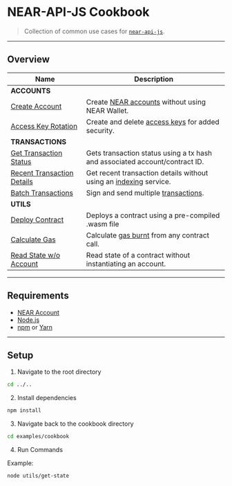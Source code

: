 # NEAR-API-JS Cookbook

> Collection of common use cases for [`near-api-js`](https://github.com/near/near-api-js).

---

## Overview

| Name                                                          | Description                                                                                                      |
| ------------------------------------------------------------- | ---------------------------------------------------------------------------------------------------------------- |
| **ACCOUNTS**                                                  |                                                                                                                  |
| [Create Account](./accounts/create-testnet-account.js)        | Create [NEAR accounts](https://docs.near.org/docs/concepts/account) without using NEAR Wallet.                   |
| [Access Key Rotation](./accounts/access-keys/README.md)       | Create and delete [access keys](https://docs.near.org/docs/concepts/account#access-keys) for added security.     |
| **TRANSACTIONS**                                              |                                                                                                                  |
| [Get Transaction Status](./transactions/get-tx-status.js)     | Gets transaction status using a tx hash and associated account/contract ID.                                      |
| [Recent Transaction Details](./transactions/get-tx-detail.js) | Get recent transaction details without using an [indexing](https://docs.near.org/docs/concepts/indexer) service. |
| [Batch Transactions](./transactions/batch-transactions.js)    | Sign and send multiple [transactions](https://docs.near.org/docs/concepts/transaction).                          |
| **UTILS**                                                     |                                                                                                                  |
| [Deploy Contract](./utils/deploy-contract.js)                 | Deploys a contract using a pre-compiled .wasm file                                                               |
| [Calculate Gas](./utils/calculate-gas.js)                     | Calculate [gas burnt](https://docs.near.org/docs/concepts/gas) from any contract call.                           |
| [Read State w/o Account](./utils/get-state.js)                | Read state of a contract without instantiating an account.                                                       |

---

## Requirements

-   [NEAR Account](https://docs.near.org/docs/develop/basics/create-account)
-   [Node.js](https://nodejs.org/en/download/package-manager/)
-   [npm](https://www.npmjs.com/get-npm) or [Yarn](https://yarnpkg.com/getting-started/install)

---

## Setup

1. Navigate to the root directory

```bash
cd ../..
```

2. Install dependencies

```bash
npm install
```

3. Navigate back to the cookbook directory

```bash
cd examples/cookbook
```

4. Run Commands

Example:

```bash
node utils/get-state
```

